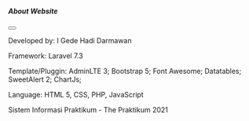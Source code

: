 <div class="modal fade" id="about" data-bs-backdrop="static" data-bs-keyboard="false" tabindex="-1" aria-labelledby="aboutLabel" aria-hidden="true">
    <div class="modal-dialog modal-dialog-centered">
        <div class="modal-content">
            <div class="modal-header">
                <h5 class="modal-title"><i class="fas fa-info-circle"> About Website</i></h5>
                <button class="btn-close" data-bs-dismiss="modal" aria-label="Close"></button>
            </div>
            <form action="">
                <div class="modal-body my-auto">
                    <p class="my-auto text-center"><span class="fw-bold">Developed by:</span> I Gede Hadi Darmawan</p>
                    <p class="my-auto text-center"><span class="fw-bold">Framework:</span> Laravel 7.3</p>
                    <p class="my-auto text-center"><span class="fw-bold">Template/Pluggin:</span> AdminLTE 3; Bootstrap 5; Font Awesome; Datatables; SweetAlert 2; ChartJs;</p>
                    <p class="my-auto text-center"><span class="fw-bold">Language:</span> HTML 5, CSS, PHP, JavaScript</p>
                </div>
                <div class="modal-footer my-auto mx-auto">
                    <p class="my-auto mx-auto text-muted small">Sistem Informasi Praktikum - The Praktikum 2021</p>
                </div>
            </form>
        </div>
    </div>
</div>